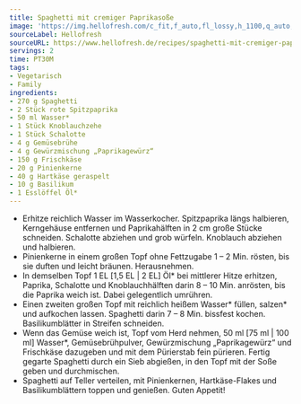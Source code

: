 ```yaml
---
title: Spaghetti mit cremiger Paprikasoße
image: 'https://img.hellofresh.com/c_fit,f_auto,fl_lossy,h_1100,q_auto,w_2600/hellofresh_s3/image/spaghetti-mit-cremiger-paprikasosze-d611d5d5.jpg'
sourceLabel: Hellofresh
sourceURL: https://www.hellofresh.de/recipes/spaghetti-mit-cremiger-paprikasosze-62285ea6ae0254264d6b7003
servings: 2
time: PT30M
tags:
- Vegetarisch
- Family
ingredients:
- 270 g Spaghetti
- 2 Stück rote Spitzpaprika
- 50 ml Wasser*
- 1 Stück Knoblauchzehe
- 1 Stück Schalotte
- 4 g Gemüsebrühe
- 4 g Gewürzmischung „Paprikagewürz“
- 150 g Frischkäse
- 20 g Pinienkerne
- 40 g Hartkäse geraspelt
- 10 g Basilikum
- 1 Esslöffel Öl*
---
```


- Erhitze reichlich Wasser im Wasserkocher.  Spitzpaprika längs halbieren, Kerngehäuse entfernen und Paprikahälften in 2 cm große Stücke schneiden.  Schalotte abziehen und grob würfeln.  Knoblauch abziehen und halbieren.
- Pinienkerne in einem großen Topf ohne Fettzugabe 1 – 2 Min. rösten, bis sie duften und leicht bräunen. Herausnehmen.
- In demselben Topf 1 EL [1,5 EL | 2 EL] Öl\* bei mittlerer Hitze erhitzen, Paprika, Schalotte und Knoblauchhälften darin 8 – 10 Min. anrösten, bis die Paprika weich ist. Dabei gelegentlich umrühren.
- Einen zweiten großen Topf mit reichlich heißem Wasser\* füllen, salzen\* und aufkochen lassen. Spaghetti darin 7 – 8 Min. bissfest kochen.  Basilikumblätter in Streifen schneiden.
- Wenn das Gemüse weich ist, Topf vom Herd nehmen, 50 ml [75 ml | 100 ml] Wasser\*, Gemüsebrühpulver, Gewürzmischung „Paprikagewürz“ und Frischkäse dazugeben und mit dem Pürierstab fein pürieren.  Fertig gegarte Spaghetti durch ein Sieb abgießen, in den Topf mit der Soße geben und durchmischen.
- Spaghetti auf Teller verteilen, mit Pinienkernen, Hartkäse-Flakes und Basilikumblättern toppen und genießen.  Guten Appetit!
